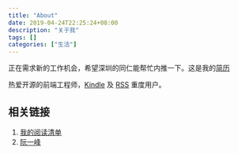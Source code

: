 ```yaml
---
title: "About"
date: 2019-04-24T22:25:24+08:00
description: "关于我"
tags: []
categories: ["生活"]
---
```


正在需求新的工作机会，希望深圳的同仁能帮忙内推一下。这是我的[简历](https://nusr.github.io/resume.pdf)

热爱开源的前端工程师，[Kindle](2019-01-31-why-I-recommend-you-to-use-kindle.md) 及 [RSS](/post/2019/2019-05-29-use-rss) 重度用户。

## 相关链接

1. [我的阅读清单](https://github.com/nusr/reading-list)
1. [阮一峰](http://www.ruanyifeng.com/blog/)
